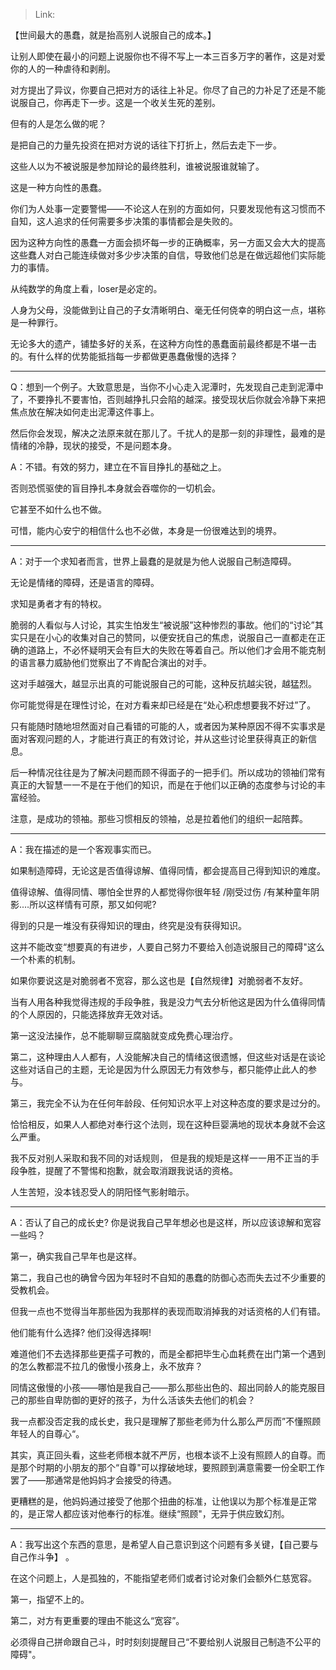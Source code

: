 > Link: 

【世间最大的愚蠢，就是抬高别人说服自己的成本。】

让别人即使在最小的问题上说服你也不得不写上一本三百多万字的著作，这是对爱你的人的一种虐待和剥削。

对方提出了异议，你要自己把对方的话往上补足。你尽了自己的力补足了还是不能说服自己，你再走下一步。这是一个收关生死的差别。

但有的人是怎么做的呢？

是把自己的力量先投资在把对方说的话往下打折上，然后去走下一步。

这些人以为不被说服是参加辩论的最终胜利，谁被说服谁就输了。

这是一种方向性的愚蠢。

你们为人处事一定要警惕——不论这人在别的方面如何，只要发现他有这习惯而不自知，这人追求的任何需要多步决策的事情都会是失败的。

因为这种方向性的愚蠢一方面会损坏每一步的正确概率，另一方面又会大大的提高这些蠢人对白己能连续做对多少步决策的自信，导致他们总是在做远超他们实际能力的事情。

从纯数学的角度上看，loser是必定的。

人身为父母，没能做到让自己的子女清晰明白、毫无任何侥幸的明白这一点，堪称是一种罪行。

无论多大的遗产，铺垫多好的关系，在这种方向性的愚蠢面前最终都是不堪一击的。有什么样的优势能抵挡每一步都做更愚蠢傲慢的选择？

---

Q：想到一个例子。大致意思是，当你不小心走入泥潭时，先发现自己走到泥潭中了，不要挣扎不要害怕，否则越挣扎只会陷的越深。接受现状后你就会冷静下来把焦点放在解决如何走出泥潭这件事上。

然后你会发现，解决之法原来就在那儿了。千扰人的是那一刻的非理性，最难的是情绪的冷静，现状的接受，不是问题本身。

A：不错。有效的努力，建立在不盲目挣扎的基础之上。

否则恐慌驱使的盲目挣扎本身就会吞噬你的一切机会。

它甚至不如什么也不做。

可惜，能内心安宁的相信什么也不必做，本身是一份很难达到的境界。

---


A：对于一个求知者而言，世界上最蠢的是就是为他人说服自己制造障碍。

无论是情绪的障碍，还是语言的障碍。

求知是勇者才有的特权。

脆弱的人看似与人讨论，其实生怕发生“被说服”这种惨烈的事故。他们的“讨论”其实只是在小心的收集对自己的赞同，以便安抚自己的焦虑，说服自己一直都走在正确的道路上，不必怀疑明天会有巨大的失败在等着自己。所以他们才会用不能克制的语言暴力威胁他们觉察出了不肯配合演出的对手。

这对手越强大，越显示出真的可能说服自己的可能，这种反抗越尖锐，越猛烈。

你可能觉得是在理性讨论，在对方看来却已经是在“处心积虑想要我不好过”了。

只有能随时随地坦然面对自己看错的可能的人，或者因为某种原因不得不实事求是面对客观问题的人，才能进行真正的有效讨论，并从这些讨论里获得真正的新信息。

后一种情况往往是为了解决问题而顾不得面子的一把手们。所以成功的领袖们常有真正的大智慧一一不是在于他们的知识，而是在于他们以正确的态度参与讨论的丰富经验。

注意，是成功的领袖。那些习惯相反的领袖，总是拉着他们的组织一起陪葬。

---

A：我在描述的是一个客观事实而已。

如果制造障碍，无论这是否值得谅解、值得同情，都会提高目己得到知识的难度。

值得谅解、值得同情、哪怕全世界的人都觉得你很年轻 /刚受过伤 /有某种童年阴影.…所以这样情有可原，那又如何呢?

得到的只是一堆没有获得知识的理由，终究是没有获得知识。

这并不能改变“想要真的有进步，人要自己努力不要给入创造说服目己的障碍"这么一个朴素的机制。

如果你要说这是对脆弱者不宽容，那么这也是【自然规律】对脆弱者不友好。

当有人用各种我觉得违规的手段争胜，我是没力气去分析他这是因为什么值得同情的个人原因的，只能选择放弃无效对话。

第一这没法操作，总不能聊聊豆腐脑就变成免费心理治疗。

第二，这种理由人人都有，人没能解决自己的情绪这很遗憾，但这些对话是在谈论这些对话自己的主题，无论是因为什么原因无力有效参与，都只能停止此人的参与。

第三，我完全不认为在任何年龄段、任何知识水平上对这种态度的要求是过分的。

恰恰相反，如果人人都绝对奉行这个法则，现在这种巨婴满地的现状本身就不会这么严重。

我不反对别人采取和我不同的对话规则， 但是我的规矩是这样一一用不正当的手段争胜，提醒了不警惕和抱歉，就会取消跟我说话的资格。

人生苦短，没本钱忍受人的阴阳怪气影射暗示。

---

A：否认了自己的成长史? 你是说我自己早年想必也是这样，所以应该谅解和宽容一些吗？

第一，确实我自己早年也是这样。

第二，我自己也的确曾今因为年轻时不自知的愚蠢的防御心态而失去过不少重要的受教机会。

但我一点也不觉得当年那些因为我那样的表现而取消掉我的对话资格的人们有错。

他们能有什么选择? 他们没得选择啊!

难道他们不去选择那些更孺子可教的，而是全都把毕生心血耗费在出门第一个遇到的怎么教都混不拉几的傲慢小孩身上，永不放弃？

同情这傲慢的小孩——哪怕是我自己——那么那些出色的、超出同龄人的能克服目己的那些自卑防御的更好的孩子，为什么活该失去他们的机会？

我一点都没否定我的成长史，我只是理解了那些老师为什么那么严厉而”不懂照顾年轻人的自尊心“。

其实，真正回头看，这些老师根本就不严厉，也根本谈不上没有照顾人的自尊。而是那个时期的小朋友的那个“自尊"可以撑破地球，要照顾到满意需要一份全职工作罢了——那通常是他妈妈才会接受的待遇。

更糟糕的是，他妈妈通过接受了他那个扭曲的标准，让他误以为那个标准是正常的，是正常人都应该对他奉行的标准。继续“照顾"，无异于供应致幻剂。

---

A：我写出这个东西的意思，是希望人自己意识到这个问题有多关键，【自己要与自己作斗争】 。

在这个问题上，人是孤独的，不能指望老师们或者讨论对象们会额外仁慈宽容。

第一，指望不上的。

第二，对方有更重要的理由不能这么“宽容”。

必须得自己拼命跟自己斗，时时刻刻提醒目己“不要给别人说服目己制造不公平的障碍"。
